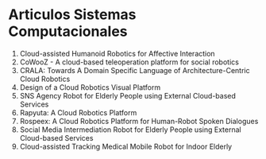 # Articulos Sistemas Computacionales

1. Cloud-assisted Humanoid Robotics for Affective Interaction
2. CoWooZ - A cloud-based teleoperation platform for social robotics
3. CRALA: Towards A Domain Specific Language of Architecture-Centric Cloud Robotics
4. Design of a Cloud Robotics Visual Platform
5. SNS Agency Robot for Elderly People using External Cloud-based Services
6. Rapyuta: A Cloud Robotics Platform
7. Rospeex: A Cloud Robotics Platform for Human-Robot Spoken Dialogues
8. Social Media Intermediation Robot for Elderly People using External Cloud-based Services
9. Cloud-assisted Tracking Medical Mobile Robot for Indoor Elderly

